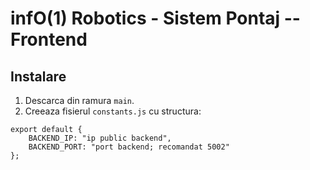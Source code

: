 # infO(1) Robotics - Sistem Pontaj -- Frontend

## Instalare

1. Descarca din ramura ```main```.
2. Creeaza fisierul ```constants.js``` cu structura:
```
export default {
    BACKEND_IP: "ip public backend",
    BACKEND_PORT: "port backend; recomandat 5002"
};
```
